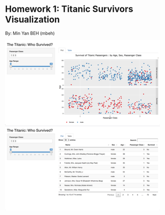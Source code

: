 # Homework 1: Titanic Survivors Visualization

By: Min Yan BEH (mbeh)

![Screeenshot of Plot](screenshots/plot.png)
![Screeenshot of Data Table](screenshots/data_table.png)